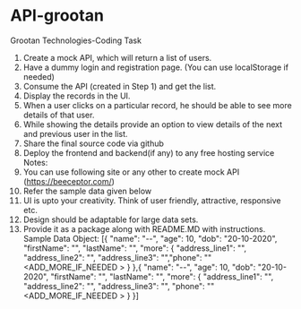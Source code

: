# API-grootan
Grootan Technologies-Coding Task
1. Create a mock API, which will return a list of users.
2. Have a dummy login and registration page. (You can use localStorage if needed)
3. Consume the API (created in Step 1) and get the list.
4. Display the records in the UI.
5. When a user clicks on a particular record, he should be able to see more details of that
user.
6. While showing the details provide an option to view details of the next and previous user
in the list.
7. Share the final source code via github
8. Deploy the frontend and backend(if any) to any free hosting service
Notes:
1. You can use following site or any other to create mock API (https://beeceptor.com/)
2. Refer the sample data given below
3. UI is upto your creativity. Think of user friendly, attractive, responsive etc.
4. Design should be adaptable for large data sets.
5. Provide it as a package along with README.MD with instructions.
Sample Data Object:
[{
"name": "--",
"age": 10,
"dob": "20-10-2020",
"firstName": "",
"lastName": "",
"more": {
"address_line1": "",
"address_line2": "",
"address_line3": "","phone": ""
<ADD_MORE_IF_NEEDED >
}
},{
"name": "--",
"age": 10,
"dob": "20-10-2020",
"firstName": "",
"lastName": "",
"more": {
"address_line1": "",
"address_line2": "",
"address_line3": "",
"phone": ""
<ADD_MORE_IF_NEEDED >
}
}]
